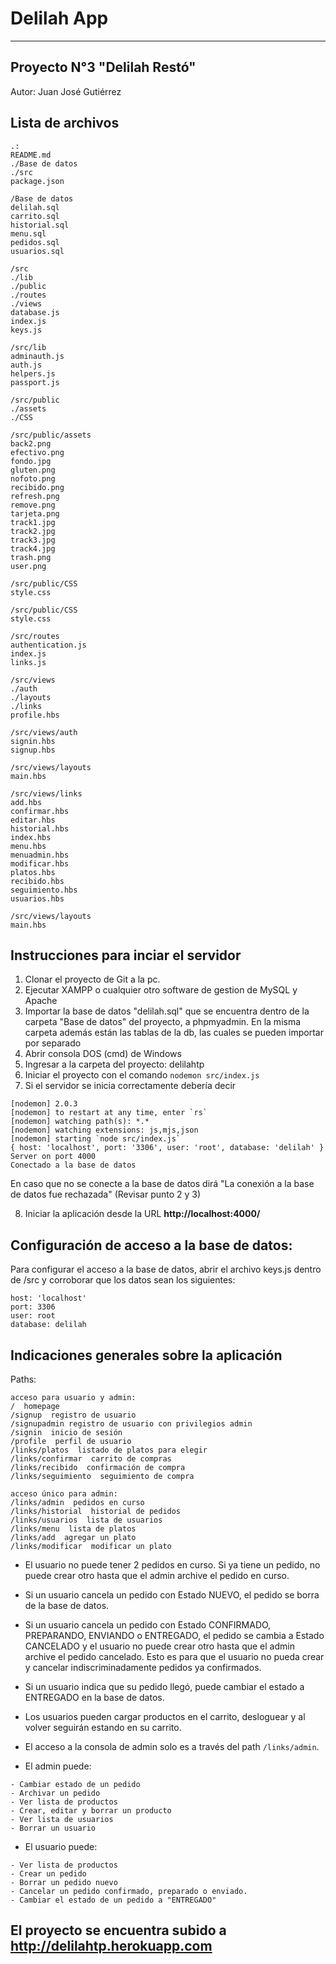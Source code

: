 # Delilah App
---

## Proyecto N°3 "Delilah Restó" 

Autor: Juan José Gutiérrez

Lista de archivos
-----
```
.:
README.md
./Base de datos
./src
package.json

```
```
/Base de datos
delilah.sql
carrito.sql
historial.sql
menu.sql
pedidos.sql
usuarios.sql
```
```
/src
./lib
./public
./routes
./views
database.js
index.js
keys.js
```
```
/src/lib
adminauth.js
auth.js
helpers.js
passport.js
```
```
/src/public
./assets
./CSS
```
```
/src/public/assets
back2.png
efectivo.png
fondo.jpg
gluten.png
nofoto.png
recibido.png
refresh.png
remove.png
tarjeta.png
track1.jpg
track2.jpg
track3.jpg
track4.jpg
trash.png
user.png
```
```
/src/public/CSS
style.css
```
```
/src/public/CSS
style.css
```
```
/src/routes
authentication.js
index.js
links.js
```
```
/src/views
./auth
./layouts
./links
profile.hbs
```
```
/src/views/auth
signin.hbs
signup.hbs
```
```
/src/views/layouts
main.hbs
```
```
/src/views/links
add.hbs
confirmar.hbs
editar.hbs
historial.hbs
index.hbs
menu.hbs
menuadmin.hbs
modificar.hbs
platos.hbs
recibido.hbs
seguimiento.hbs
usuarios.hbs
```
```
/src/views/layouts
main.hbs
```

Instrucciones para inciar el servidor
-----
1. Clonar el proyecto de Git a la pc.
2. Ejecutar XAMPP o cualquier otro software de gestion de MySQL y Apache
3. Importar la base de datos "delilah.sql" que se encuentra dentro de la carpeta "Base de datos" del proyecto, a phpmyadmin.
   En la misma carpeta además están las tablas de la db, las cuales se pueden importar por separado
4. Abrir consola DOS (cmd) de Windows
5. Ingresar a la carpeta del proyecto: delilahtp
6. Iniciar el proyecto con el comando `nodemon src/index.js`
7. Si el servidor se inicia correctamente debería decir 
```
[nodemon] 2.0.3
[nodemon] to restart at any time, enter `rs`
[nodemon] watching path(s): *.*
[nodemon] watching extensions: js,mjs,json
[nodemon] starting `node src/index.js`
{ host: 'localhost', port: '3306', user: 'root', database: 'delilah' }
Server on port 4000
Conectado a la base de datos
```
En caso que no se conecte a la base de datos dirá "La conexión a la base de datos fue rechazada" (Revisar punto 2 y 3)

8. Iniciar la aplicación desde la URL **http://localhost:4000/**


Configuración de acceso a la base de datos:
-----
Para configurar el acceso a la base de datos, abrir el archivo keys.js dentro de /src y corroborar que los datos sean los siguientes:
```
host: 'localhost'
port: 3306
user: root
database: delilah
```



Indicaciones generales sobre la aplicación
-----
Paths:
```
acceso para usuario y admin:
/  homepage
/signup  registro de usuario
/signupadmin registro de usuario con privilegios admin
/signin  inicio de sesión
/profile  perfil de usuario
/links/platos  listado de platos para elegir
/links/confirmar  carrito de compras
/links/recibido  confirmación de compra
/links/seguimiento  seguimiento de compra

acceso único para admin:
/links/admin  pedidos en curso
/links/historial  historial de pedidos
/links/usuarios  lista de usuarios
/links/menu  lista de platos
/links/add  agregar un plato
/links/modificar  modificar un plato
```


* El usuario no puede tener 2 pedidos en curso. Si ya tiene un pedido, no puede crear otro hasta que el admin archive el pedido en curso.
* Si un usuario cancela un pedido con Estado NUEVO, el pedido se borra de la base de datos.
* Si un usuario cancela un pedido con Estado CONFIRMADO, PREPARANDO, ENVIANDO o ENTREGADO, el pedido se cambia a Estado CANCELADO y el usuario no puede crear otro hasta que el admin archive el pedido cancelado. Esto es para que el usuario no pueda crear y cancelar indiscriminadamente pedidos ya confirmados.
* Si un usuario indica que su pedido llegó, puede cambiar el estado a ENTREGADO en la base de datos.
* Los usuarios pueden cargar productos en el carrito, desloguear y al volver seguirán estando en su carrito.
* El acceso a la consola de admin solo es a través del path `/links/admin`.


* El admin puede:
```
- Cambiar estado de un pedido
- Archivar un pedido
- Ver lista de productos
- Crear, editar y borrar un producto
- Ver lista de usuarios
- Borrar un usuario
```
* El usuario puede:
```
- Ver lista de productos
- Crear un pedido
- Borrar un pedido nuevo
- Cancelar un pedido confirmado, preparado o enviado.
- Cambiar el estado de un pedido a "ENTREGADO"
```

## El proyecto se encuentra subido a http://delilahtp.herokuapp.com 

